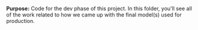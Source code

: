 **Purpose:** Code for the dev phase of this project. In this folder, you'll see all of the work related to how we came up with the final model(s) used for production.
